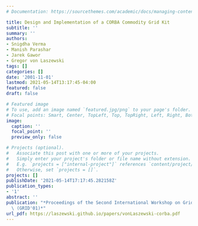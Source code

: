 ```yaml
---
# Documentation: https://sourcethemes.com/academic/docs/managing-content/

title: Design and Implementation of a CORBA Commodity Grid Kit
subtitle: ''
summary: ''
authors:
- Snigdha Verma
- Manish Parashar
- Jarek Gawor
- Gregor von Laszewski
tags: []
categories: []
date: '2001-11-01'
lastmod: 2021-05-14T13:17:45-04:00
featured: false
draft: false

# Featured image
# To use, add an image named `featured.jpg/png` to your page's folder.
# Focal points: Smart, Center, TopLeft, Top, TopRight, Left, Right, BottomLeft, Bottom, BottomRight.
image:
  caption: ''
  focal_point: ''
  preview_only: false

# Projects (optional).
#   Associate this post with one or more of your projects.
#   Simply enter your project's folder or file name without extension.
#   E.g. `projects = ["internal-project"]` references `content/project/deep-learning/index.md`.
#   Otherwise, set `projects = []`.
projects: []
publishDate: '2021-05-14T17:17:45.282158Z'
publication_types:
- '1'
abstract: ''
publication: "*Proceedings of the Second International Workshop on Grid Computing\
  \ (GRID'01)*"
url_pdf: https://laszewski.github.io/papers/vonLaszewski-corba.pdf
---
```


